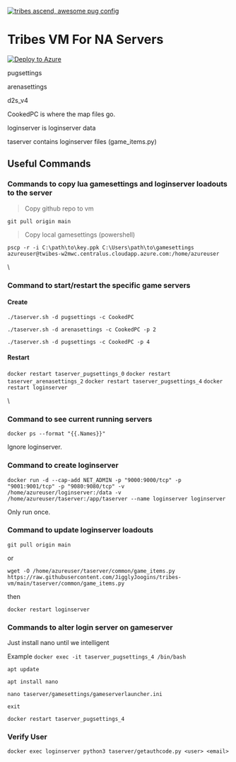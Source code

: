 [![tribes ascend, awesome pug config](https://pimp-my-readme.webapp.io/pimp-my-readme/wavy-banner?subtitle=awesome%20pug%20config&title=tribes%20ascend)](https://pimp-my-readme.webapp.io)

# Tribes VM For NA Servers

[![Deploy to Azure](https://aka.ms/deploytoazurebutton)](https://portal.azure.com/#create/Microsoft.Template/uri/https%3A%2F%2Fraw.githubusercontent.com%2Fchickenbellyfin%2Ftaserver-deploy%2Fmaster%2Fdocker%2Fazuredeploy.json)

pugsettings

arenasettings

d2s_v4

CookedPC is where the map files go.

loginserver is loginserver data

taserver contains loginserver files (game_items.py)

## Useful Commands

### Commands to copy lua gamesettings and loginserver loadouts to the server

>Copy github repo to vm

`git pull origin main`

>Copy local gamesettings (powershell)

`pscp -r -i C:\path\to\key.ppk C:\Users\path\to\gamesettings azureuser@twibes-w2mwc.centralus.cloudapp.azure.com:/home/azureuser`

\
### Command to start/restart the specific game servers

#### Create
`./taserver.sh -d pugsettings -c CookedPC`

`./taserver.sh -d arenasettings -c CookedPC -p 2`

`./taserver.sh -d pugsettings -c CookedPC -p 4`

#### Restart

`docker restart taserver_pugsettings_0`
`docker restart taserver_arenasettings_2`
`docker restart taserver_pugsettings_4`
`docker restart loginserver`

\
### Command to see current running servers

`docker ps --format "{{.Names}}"`

Ignore loginserver.

### Command to create loginserver

`docker run -d --cap-add NET_ADMIN -p "9000:9000/tcp" -p "9001:9001/tcp" -p "9080:9080/tcp" -v /home/azureuser/loginserver:/data -v /home/azureuser/taserver:/app/taserver --name loginserver loginserver`

Only run once. 

### Command to update loginserver loadouts

`git pull origin main`

or

`wget -O /home/azureuser/taserver/common/game_items.py https://raw.githubusercontent.com/JigglyJoogins/tribes-vm/main/taserver/common/game_items.py`

then

`docker restart loginserver`

### Commands to alter login server on gameserver
Just install nano until we intelligent

Example
`docker exec -it taserver_pugsettings_4 /bin/bash`

`apt update`

`apt install nano`

`nano taserver/gamesettings/gameserverlauncher.ini`

`exit`

`docker restart taserver_pugsettings_4`

### Verify User

`docker exec loginserver python3 taserver/getauthcode.py <user> <email>`
